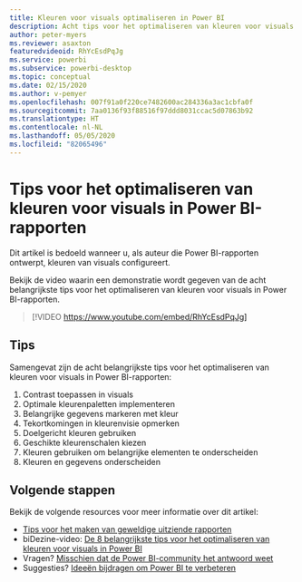 ```yaml
---
title: Kleuren voor visuals optimaliseren in Power BI
description: Acht tips voor het optimaliseren van kleuren voor visuals in Power BI-rapportvisuals, in Power BI Desktop of de Power BI-service.
author: peter-myers
ms.reviewer: asaxton
featuredvideoid: RhYcEsdPqJg
ms.service: powerbi
ms.subservice: powerbi-desktop
ms.topic: conceptual
ms.date: 02/15/2020
ms.author: v-pemyer
ms.openlocfilehash: 007f91a0f220ce7482600ac284336a3ac1cbfa0f
ms.sourcegitcommit: 7aa0136f93f88516f97ddd8031ccac5d07863b92
ms.translationtype: HT
ms.contentlocale: nl-NL
ms.lasthandoff: 05/05/2020
ms.locfileid: "82065496"
---
```

# <a name="tips-to-optimize-visual-colors-in-power-bi-reports"></a>Tips voor het optimaliseren van kleuren voor visuals in Power BI-rapporten

Dit artikel is bedoeld wanneer u, als auteur die Power BI-rapporten ontwerpt, kleuren van visuals configureert.

Bekijk de video waarin een demonstratie wordt gegeven van de acht belangrijkste tips voor het optimaliseren van kleuren voor visuals in Power BI-rapporten.

> [!VIDEO https://www.youtube.com/embed/RhYcEsdPqJg]

## <a name="tips"></a>Tips

Samengevat zijn de acht belangrijkste tips voor het optimaliseren van kleuren voor visuals in Power BI-rapporten:

1. Contrast toepassen in visuals
1. Optimale kleurenpaletten implementeren
1. Belangrijke gegevens markeren met kleur
1. Tekortkomingen in kleurenvisie opmerken
1. Doelgericht kleuren gebruiken
1. Geschikte kleurenschalen kiezen
1. Kleuren gebruiken om belangrijke elementen te onderscheiden
1. Kleuren en gegevens onderscheiden

## <a name="next-steps"></a>Volgende stappen

Bekijk de volgende resources voor meer informatie over dit artikel:

- [Tips voor het maken van geweldige uitziende rapporten](../desktop-tips-and-tricks-for-creating-reports.md)
- biDezine-video: [De 8 belangrijkste tips voor het optimaliseren van kleuren voor visuals in Power BI](https://www.youtube.com/watch?v=RhYcEsdPqJg)
- Vragen? [Misschien dat de Power BI-community het antwoord weet](https://community.powerbi.com/)
- Suggesties? [Ideeën bijdragen om Power BI te verbeteren](https://ideas.powerbi.com)
